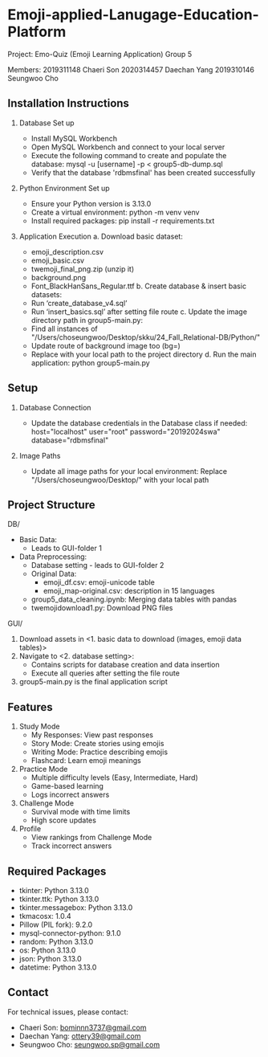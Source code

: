 # Emoji-applied-Lanugage-Education-Platform

Project: Emo-Quiz (Emoji Learning Application)
Group 5

Members:
2019311148 Chaeri Son
2020314457 Daechan Yang
2019310146 Seungwoo Cho

## Installation Instructions

1. Database Set up
   - Install MySQL Workbench
   - Open MySQL Workbench and connect to your local server
   - Execute the following command to create and populate the database:
     mysql -u [username] -p < group5-db-dump.sql
   - Verify that the database 'rdbmsfinal' has been created successfully

2. Python Environment Set up
   - Ensure your Python version is 3.13.0
   - Create a virtual environment:
     python -m venv venv
   - Install required packages:
     pip install -r requirements.txt

3. Application Execution
   a. Download basic dataset:
      - emoji_description.csv
      - emoji_basic.csv
      - twemoji_final_png.zip (unzip it)
      - background.png
      - Font_BlackHanSans_Regular.ttf
   b. Create database & insert basic datasets:
      - Run ‘create_database_v4.sql’
      - Run ‘insert_basics.sql’ after setting file route
   c. Update the image directory path in group5-main.py:
      - Find all instances of "/Users/choseungwoo/Desktop/skku/24_Fall_Relational-DB/Python/"
      - Update route of background image too (bg=)
      - Replace with your local path to the project directory
   d. Run the main application:
      python group5-main.py

## Setup

1. Database Connection
   - Update the database credentials in the Database class if needed:
     host="localhost"
     user="root"
     password="20192024swa"
     database="rdbmsfinal"

2. Image Paths
   - Update all image paths for your local environment:
     Replace "/Users/choseungwoo/Desktop/" with your local path

## Project Structure

DB/
- Basic Data:
  - Leads to GUI-folder 1
- Data Preprocessing:
  - Database setting - leads to GUI-folder 2
  - Original Data:
    - emoji_df.csv: emoji-unicode table
    - emoji_map-original.csv: description in 15 languages
  - group5_data_cleaning.ipynb: Merging data tables with pandas
  - twemojidownload1.py: Download PNG files

GUI/
1. Download assets in <1. basic data to download (images, emoji data tables)>
2. Navigate to <2. database setting>:
   - Contains scripts for database creation and data insertion
   - Execute all queries after setting the file route
3. group5-main.py is the final application script

## Features

1. Study Mode
   - My Responses: View past responses
   - Story Mode: Create stories using emojis
   - Writing Mode: Practice describing emojis
   - Flashcard: Learn emoji meanings
2. Practice Mode
   - Multiple difficulty levels (Easy, Intermediate, Hard)
   - Game-based learning
   - Logs incorrect answers
3. Challenge Mode
   - Survival mode with time limits
   - High score updates
4. Profile
   - View rankings from Challenge Mode
   - Track incorrect answers

## Required Packages

- tkinter: Python 3.13.0
- tkinter.ttk: Python 3.13.0
- tkinter.messagebox: Python 3.13.0
- tkmacosx: 1.0.4
- Pillow (PIL fork): 9.2.0
- mysql-connector-python: 9.1.0
- random: Python 3.13.0
- os: Python 3.13.0
- json: Python 3.13.0
- datetime: Python 3.13.0

## Contact

For technical issues, please contact:
- Chaeri Son: bominnn3737@gmail.com
- Daechan Yang: ottery39@gmail.com
- Seungwoo Cho: seungwoo.sp@gmail.com
